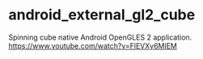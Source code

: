 android_external_gl2_cube
=========================

Spinning cube native Android OpenGLES 2 application.
https://www.youtube.com/watch?v=FlEVXy6MlEM

